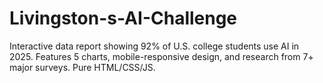 # Livingston-s-AI-Challenge
Interactive data report showing 92% of U.S. college students use AI in 2025. Features 5 charts, mobile-responsive design, and research from 7+ major surveys. Pure HTML/CSS/JS.
